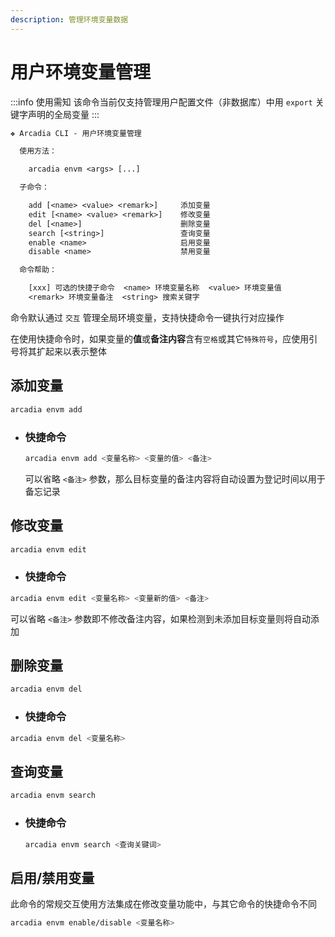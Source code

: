 ```yaml
---
description: 管理环境变量数据
---
```


# 用户环境变量管理

:::info 使用需知
该命令当前仅支持管理用户配置文件（非数据库）中用 `export` 关键字声明的全局变量
:::

```txt
❖ Arcadia CLI - 用户环境变量管理

  使用方法：

    arcadia envm <args> [...]

  子命令：

    add [<name> <value> <remark>]     添加变量
    edit [<name> <value> <remark>]    修改变量
    del [<name>]                      删除变量
    search [<string>]                 查询变量
    enable <name>                     启用变量
    disable <name>                    禁用变量

  命令帮助：

    [xxx] 可选的快捷子命令  <name> 环境变量名称  <value> 环境变量值
    <remark> 环境变量备注  <string> 搜索关键字
```

命令默认通过 `交互` 管理全局环境变量，支持快捷命令一键执行对应操作

在使用快捷命令时，如果变量的**值**或**备注内容**含有`空格`或其它`特殊符号`，应使用引号将其扩起来以表示整体

## 添加变量

```bash
arcadia envm add
```

- ### 快捷命令

  ```bash
  arcadia envm add <变量名称> <变量的值> <备注>
  ```

  可以省略 `<备注>` 参数，那么目标变量的备注内容将自动设置为登记时间以用于备忘记录

## 修改变量

```bash
arcadia envm edit
```

  - ### 快捷命令

  ```bash
  arcadia envm edit <变量名称> <变量新的值> <备注>
  ```

  可以省略 `<备注>` 参数即不修改备注内容，如果检测到未添加目标变量则将自动添加

## 删除变量

```bash
arcadia envm del
```

  - ### 快捷命令

  ```bash
  arcadia envm del <变量名称>
  ```

## 查询变量

```bash
arcadia envm search
```

- ### 快捷命令

  ```bash
  arcadia envm search <查询关键词>
  ```

## 启用/禁用变量

此命令的常规交互使用方法集成在修改变量功能中，与其它命令的快捷命令不同

```bash
arcadia envm enable/disable <变量名称>
```
